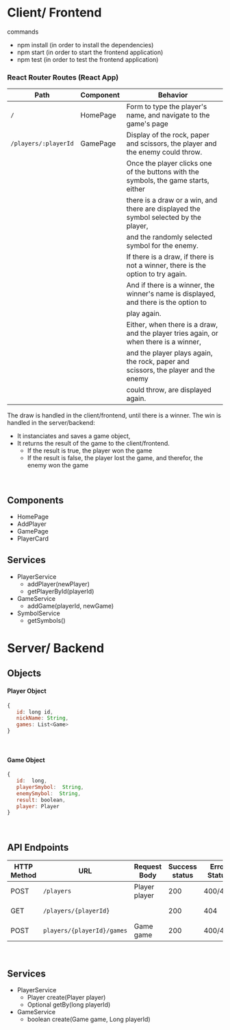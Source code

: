 # Client/ Frontend
commands
- npm install (in order to install the dependencies)
- npm start (in order to start the frontend application)
- npm test (in order to test the frontend application)

### React Router Routes (React App)

| Path                 | Component              | Behavior                                                                               |
| -------------------- | ---------------------- | -------------------------------------------------------------------------------------- |
| `/`                  | HomePage               | Form to type the player's name, and navigate to the game's page                        |
| `/players/:playerId` | GamePage               | Display of the rock, paper and scissors, the player and the enemy could throw.         |
|                      |                        | Once the player clicks one of the buttons with the symbols, the game starts, either    |
|                      |                        | there is a draw or a win, and there are displayed the symbol selected by the player,   |
|                      |                        | and the randomly selected symbol for the enemy.                                        |
|                      |                        | If there is a draw, if there is not a winner, there is the option to try again.        |
|                      |                        | And if there is a winner, the winner's name is displayed, and there is the option to   |
|                      |                        | play again.                                                                            |
|                      |                        | Either, when there is a draw, and the player tries again, or when there is a winner,   |
|                      |                        | and the player plays again, the rock, paper and scissors, the player and the enemy     |
|                      |                        | could throw, are displayed again.                                                      |

The draw is handled in the client/frontend, until there is a winner.
The win is handled in the server/backend:
- It instanciates and saves a game object, 
- It returns the result of the game to the client/frontend. 
    - If the result is true, the player won the game
    - If the result is false, the player lost the game, and therefor, the enemy won the game

<br>

## Components

- HomePage
- AddPlayer
- GamePage
- PlayerCard

## Services

- PlayerService
    - addPlayer(newPlayer)
    - getPlayerById(playerId)
- GameService
    - addGame(playerId, newGame)
- SymbolService
    - getSymbols()

# Server/ Backend

## Objects

#### Player Object

```javascript
{
​	id: long id,
​	nickName: String,
​	games: List<Game>
}
```

<br>

#### Game Object

```javascript
{
​	id:  long,
​	playerSmybol:  String,
​	​enemySmybol:  String,
​	result: boolean,
​	player: Player
}
```

<br>

## API Endpoints

| HTTP Method | URL                        | Request Body         | Success status | Error Status | Description                          |
| ----------- | -------------------------- | -------------------- | -------------- | ------------ | ------------------------------------ |
| POST        | `/players`                 | Player player        | 200            | 400/404      | Saves a player                       |
| GET         | `/players/{playerId}`      |                      | 200            | 404          | Gets a player by id                  |
| POST        | `players/{playerId}/games` | Game game            | 200            | 400/404      | Saves a game                         |

<br>

## Services

- PlayerService
    - Player create(Player player)
    - Optional<Player> getBy(long playerId)
- GameService
    - boolean create(Game game, Long playerId)
